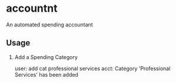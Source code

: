 # accountnt

An automated spending accountant

## Usage

1. Add a Spending Category

    user: add cat professional services
    acct: Category 'Professional Services' has been added
